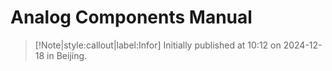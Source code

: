 # Analog Components Manual

> [!Note|style:callout|label:Infor]
Initially published at 10:12 on 2024-12-18 in Beijing.
